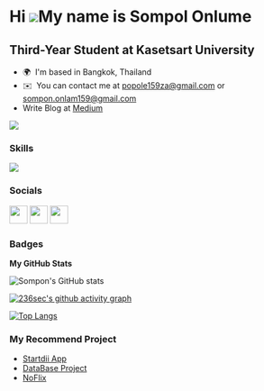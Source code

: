 Hi ![](https://user-images.githubusercontent.com/18350557/176309783-0785949b-9127-417c-8b55-ab5a4333674e.gif)My name is Sompol Onlume
=====================================================================================================================================

Third-Year Student at Kasetsart University
------------------------------------------

* 🌍  I'm based in Bangkok, Thailand
* ✉️  You can contact me at [popole159za@gmail.com](mailto:popole159za@gmail.com) or [sompon.onlam159@gmail.com](mailto:sompon.onlam159@gmail.com)
* Write Blog at [Medium](https://medium.com/@236sec)

<a href="https://www.github.com/236sec" target="_blank" rel="noreferrer"><img
src="https://img.shields.io/github/followers/236sec?logo=github&style=for-the-badge&color=0891b2&labelColor=1c1917" /></a>

### Skills

<p align="left">
  <a href="https://skillicons.dev">
    <img src="https://skillicons.dev/icons?i=git,html,css,js,tailwind,mysql,py,figma,vscode" />
  </a>
</p>


### Socials

<p align="left"> <a href="https://discord.com/users/293682267035926538" target="_blank" rel="noreferrer"><img src="https://raw.githubusercontent.com/danielcranney/readme-generator/main/public/icons/socials/discord.svg" width="32" height="32" /></a> <a href="https://www.github.com/236sec" target="_blank" rel="noreferrer"><img src="https://raw.githubusercontent.com/danielcranney/readme-generator/main/public/icons/socials/github.svg" width="32" height="32" /></a> <a href="http://www.instagram.com/lseqz_best" target="_blank" rel="noreferrer"><img src="https://raw.githubusercontent.com/danielcranney/readme-generator/main/public/icons/socials/instagram.svg" width="32" height="32" /></a></p>

### Badges

<b>My GitHub Stats</b>

![Sompon's GitHub stats](https://github-readme-stats.vercel.app/api?username=236sec&show_icons=true&theme=algolia)

[![236sec's github activity graph](https://github-readme-activity-graph.vercel.app/graph?username=236sec&theme=react-dark)](https://github.com/ashutosh00710/github-readme-activity-graph)

[![Top Langs](https://github-readme-stats.vercel.app/api/top-langs/?username=236sec&langs_count=8&layout=pie&bg_color=1c1917&text_color=ffffff)](https://github.com/236sec)

### My Recommend Project
- [Startdii App](https://github.com/ProgrammerTon/Startdii)
- [DataBase Project](https://github.com/236sec/Database_Project)
- [NoFlix](https://github.com/236sec/noflix)

